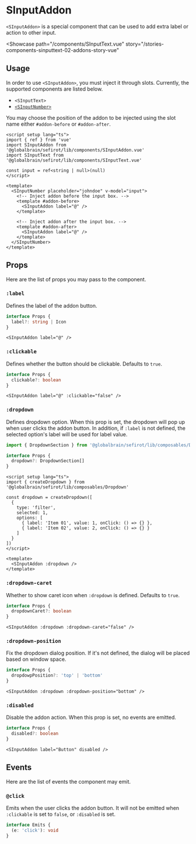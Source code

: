 <script setup lang="ts">
import { ref } from 'vue'
import SInputAddon from 'sefirot/components/SInputAddon.vue'
import SInputText from 'sefirot/components/SInputText.vue'

const input = ref<string | null>(null)
</script>

# SInputAddon

`<SInputAddon>` is a special component that can be used to add extra label or action to other input.

<Showcase
  path="/components/SInputText.vue"
  story="/stories-components-sinputtext-02-addons-story-vue"
>
  <SInputText placeholder="johndoe" v-model="input">
    <template #addon-before>
      <SInputAddon label="@" :clickable="false" />
    </template>
  </SInputText>
</Showcase>

## Usage

In order to use `<SInputAddon>`, you must inject it through slots. Currently, the supported components are listed below.

- `<SInputText>`
- [`<SInputNumber>`](/components/input-number)

You may choose the position of the addon to be injected using the slot name either `#addon-before` or `#addon-after`.

```vue
<script setup lang="ts">
import { ref } from 'vue'
import SInputAddon from '@globalbrain/sefirot/lib/components/SInputAddon.vue'
import SInputText from '@globalbrain/sefirot/lib/components/SInputText.vue'

const input = ref<string | null>(null)
</script>

<template>
  <SInputNumber placeholder="johndoe" v-model="input">
    <!-- Inject addon before the input box. -->
    <template #addon-before>
      <SInputAddon label="@" />
    </template>

    <!-- Inject addon after the input box. -->
    <template #addon-after>
      <SInputAddon label="@" />
    </template>
  </SInputNumber>
</template>
```

## Props

Here are the list of props you may pass to the component.

### `:label`

Defines the label of the addon button.

```ts
interface Props {
  label?: string | Icon
}
```

```vue-html
<SInputAddon label="@" />
```

### `:clickable`

Defines whether the button should be clickable. Defaults to `true`.

```ts
interface Props {
  clickable?: boolean
}
```

```vue-html
<SInputAddon label="@" :clickable="false" />
```

### `:dropdown`

Defines dropdown option. When this prop is set, the dropdown will pop up when user clicks the addon button. In addition, if `:label` is not defined, the selected option's label will be used for label value.

```ts
import { DropdownSection } from '@globalbrain/sefirot/lib/composables/Dropdown'

interface Props {
  dropdown?: DropdownSection[]
}
```

```vue
<script setup lang="ts">
import { createDropdown } from '@globalbrain/sefirot/lib/composables/Dropdown'

const dropdown = createDropdown([
  {
    type: 'filter',
    selected: 1,
    options: [
      { label: 'Item 01', value: 1, onClick: () => {} },
      { label: 'Item 02', value: 2, onClick: () => {} }
    ]
  }
])
</script>

<template>
  <SInputAddon :dropdown />
</template>
```

### `:dropdown-caret`

Whether to show caret icon when `:dropdown` is defined. Defaults to `true`.

```ts
interface Props {
  dropdownCaret?: boolean
}
```

```vue-html
<SInputAddon :dropdown :dropdown-caret="false" />
```

### `:dropdown-position`

Fix the dropdown dialog position. If it's not defined, the dialog will be placed based on window space.

```ts
interface Props {
  dropdowpPosition?: 'top' | 'bottom'
}
```

```vue-html
<SInputAddon :dropdown :dropdown-position="bottom" />
```

### `:disabled`

Disable the addon action. When this prop is set, no events are emitted.

```ts
interface Props {
  disabled?: boolean
}
```

```vue-html
<SInputAddon label="Button" disabled />
```

## Events

Here are the list of events the component may emit.

### `@click`

Emits when the user clicks the addon button. It will not be emitted when `:clickable` is set to `false`, or `:disabled` is set.

```ts
interface Emits {
  (e: 'click'): void
}
```
